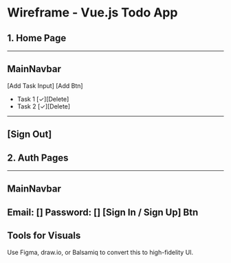 # Wireframe - Vue.js Todo App

## 1. Home Page
-----------------------------
 MainNavbar 
-----------------------------

[Add Task Input] [Add Btn]
- Task 1 [✓][Delete]
- Task 2 [✓][Delete]
-----------------------------
[Sign Out]
-----------------------------

## 2. Auth Pages
-----------------------------
 MainNavbar 
-----------------------------
 Email: [] 
 Password: [] 
 [Sign In / Sign Up] Btn 
-----------------------------

## Tools for Visuals
Use Figma, draw.io, or Balsamiq to convert this to high-fidelity UI.
